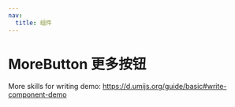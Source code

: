```yaml
---
nav:
  title: 组件
---
```


# MoreButton 更多按钮

<code src="./demo-1.jsx"></code>

More skills for writing demo: https://d.umijs.org/guide/basic#write-component-demo
